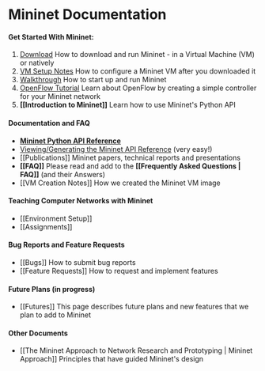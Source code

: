 Mininet Documentation
============

#### Get Started With Mininet:
1. [Download](http://mininet.github.com/download) How to download and run Mininet - in a Virtual Machine (VM) or natively
2. [VM Setup Notes](http://mininet.github.com/vm-setup-notes) How to configure a Mininet VM after you downloaded it
3. [Walkthrough](http://mininet.github.com/walkthrough) How to start up and run Mininet
4. [OpenFlow Tutorial](http://www.openflow.org/wk/index.php/OpenFlow_Tutorial) Learn about OpenFlow by creating a simple controller for your Mininet network
5. **[[Introduction to Mininet]]** Learn how to use Mininet's Python API

#### Documentation and FAQ
* **[Mininet Python API Reference](http://mininet.github.com/api/hierarchy.html)**
* [Viewing/Generating the Mininet API Reference](Mininet-API-Documentation) (very easy!)
* [[Publications]] Mininet papers, technical reports and presentations
* **[[FAQ]]** Please read and add to the **[[Frequently Asked Questions | FAQ]]** (and their Answers)
* [[VM Creation Notes]] How we created the Mininet VM image

#### Teaching Computer Networks with Mininet
* [[Environment Setup]]
* [[Assignments]]

#### Bug Reports and Feature Requests
* [[Bugs]] How to submit bug reports
* [[Feature Requests]] How to request and implement features

#### Future Plans (in progress)
* [[Futures]] This page describes future plans and new features that we plan to add to Mininet

<!-- comment this out since it's obsolete
* [Release Plan](Release-Plan) Planning and task lists for Mininet releases
-->

#### Other Documents

* [[The Mininet Approach to Network Research and Prototyping | Mininet Approach]] Principles that have guided Mininet's design
